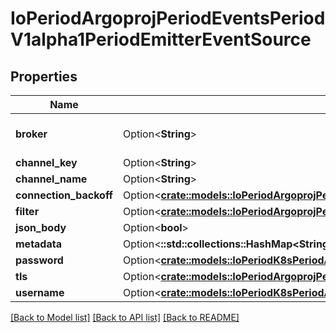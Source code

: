 # IoPeriodArgoprojPeriodEventsPeriodV1alpha1PeriodEmitterEventSource

## Properties

Name | Type | Description | Notes
------------ | ------------- | ------------- | -------------
**broker** | Option<**String**> | Broker URI to connect to. | [optional]
**channel_key** | Option<**String**> |  | [optional]
**channel_name** | Option<**String**> |  | [optional]
**connection_backoff** | Option<[**crate::models::IoPeriodArgoprojPeriodEventsPeriodV1alpha1PeriodBackoff**](io.argoproj.events.v1alpha1.Backoff.md)> |  | [optional]
**filter** | Option<[**crate::models::IoPeriodArgoprojPeriodEventsPeriodV1alpha1PeriodEventSourceFilter**](io.argoproj.events.v1alpha1.EventSourceFilter.md)> |  | [optional]
**json_body** | Option<**bool**> |  | [optional]
**metadata** | Option<**::std::collections::HashMap<String, String>**> |  | [optional]
**password** | Option<[**crate::models::IoPeriodK8sPeriodApiPeriodCorePeriodV1PeriodSecretKeySelector**](io.k8s.api.core.v1.SecretKeySelector.md)> |  | [optional]
**tls** | Option<[**crate::models::IoPeriodArgoprojPeriodEventsPeriodV1alpha1PeriodTlsConfig**](io.argoproj.events.v1alpha1.TLSConfig.md)> |  | [optional]
**username** | Option<[**crate::models::IoPeriodK8sPeriodApiPeriodCorePeriodV1PeriodSecretKeySelector**](io.k8s.api.core.v1.SecretKeySelector.md)> |  | [optional]

[[Back to Model list]](../README.md#documentation-for-models) [[Back to API list]](../README.md#documentation-for-api-endpoints) [[Back to README]](../README.md)


